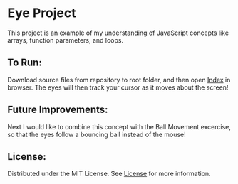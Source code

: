 # Eye Project

This project is an example of my understanding of JavaScript concepts like arrays, function parameters, and loops. 

## To Run: 

Download source files from repository to root folder, and then open [Index](https://github.com/joerobbins3/eye/blob/main/index.html) in browser. The eyes will then track your cursor as it moves about the screen!

## Future Improvements: 

Next I would like to combine this concept with the Ball Movement excercise, so that the eyes follow a bouncing ball instead of the mouse!

## License: 

Distributed under the MIT License. See [License](https://github.com/joerobbins3/eye/blob/main/LICENSE)  for more information.
